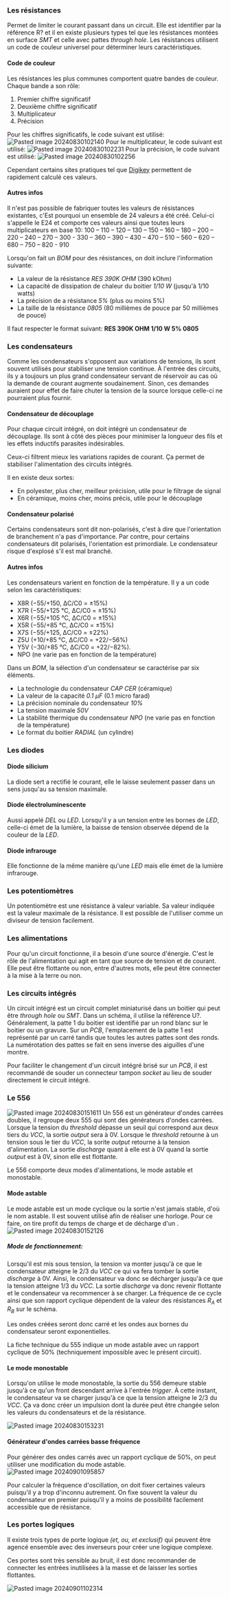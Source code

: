 ### Les résistances

Permet de limiter le courant passant dans un circuit. Elle est identifier par la référence R? et il en existe plusieurs types tel que les résistances montées en surface *SMT* et celle avec pattes *through hole*. Les résistances utilisent un code de couleur universel pour déterminer leurs caractéristiques. 

#### Code de couleur

Les résistances les plus communes comportent quatre bandes de couleur. Chaque bande a son rôle:
1. Premier chiffre significatif
2. Deuxième chiffre significatif
3. Multiplicateur
4. Précision

Pour les chiffres significatifs, le code suivant est utilisé:
![Pasted image 20240830102140](Pasted%20image%2020240830102140.png)
Pour le multiplicateur, le code suivant est utilisé:
![Pasted image 20240830102231](Pasted%20image%2020240830102231.png)
Pour la précision, le code suivant est utilisé:
![Pasted image 20240830102256](Pasted%20image%2020240830102256.png)

Cependant certains sites pratiques tel que [Digikey](https://www.digikey.ca/en/resources/conversion-calculators/conversion-calculator-resistor-color-code) permettent de rapidement calculé ces valeurs.

#### Autres infos
Il n'est pas possible de fabriquer toutes les valeurs de résistances existantes, c'Est pourquoi un ensemble de 24 valeurs a été créé. Celui-ci s'appelle le E24 et comporte ces valeurs ainsi que toutes leurs multiplicateurs en base 10: 100 – 110 – 120 – 130 – 150 – 160 – 180 – 200 – 220 – 240 – 270 – 300 - 330 – 360 – 390 – 430 – 470 – 510 – 560 – 620 – 680 – 750 – 820 - 910

Lorsqu'on fait un *BOM* pour des résistances, on doit inclure l'information suivante:
- La valeur de la résistance *RES 390K OHM* (390 kOhm)
- La capacité de dissipation de chaleur du boitier *1/10 W* (jusqu'à 1/10 watts)
- La précision de a résistance *5%* (plus ou moins 5%)
- La taille de la résistance *0805* (80 millièmes de pouce par 50 millièmes de pouce)

Il faut respecter le format suivant:
**RES 390K OHM 1/10 W 5% 0805**

### Les condensateurs

Comme les condensateurs s'opposent aux variations de tensions, ils sont souvent utilisés pour stabiliser une tension continue. À l'entrée des circuits, ils y a toujours un plus grand condensateur servant de réservoir au cas où la demande de courant augmente soudainement. Sinon, ces demandes auraient pour effet de faire chuter la tension de la source lorsque celle-ci ne pourraient plus fournir. 

#### Condensateur de découplage
Pour chaque circuit intégré, on doit intégré un condensateur de découplage. Ils sont à côté des pièces pour minimiser la longueur des fils et les effets inductifs parasites indésirables. 

Ceux-ci filtrent mieux les variations rapides de courant. Ça permet de stabiliser l'alimentation des circuits intégrés.

Il en existe deux sortes:
- En polyester, plus cher, meilleur précision, utile pour le filtrage de signal
- En céramique, moins cher, moins précis, utile pour le découplage

#### Condensateur polarisé
Certains condensateurs sont dit non-polarisés, c'est à dire que l'orientation de branchement n'a pas d'importance. Par contre, pour certains condensateurs dit polarisés, l'orientation est primordiale. Le condensateur risque d'explosé s'il est mal branché. 

#### Autres infos

Les condensateurs varient en fonction de la température. Il y a un code selon les caractéristiques:
- X8R (−55/+150, ΔC/C0 = ±15%)
- X7R (−55/+125 °C, ΔC/C0 = ±15%)
- X6R (−55/+105 °C, ΔC/C0 = ±15%)
- X5R (−55/+85 °C, ΔC/C0 = ±15%)
- X7S (−55/+125, ΔC/C0 = ±22%)
- Z5U (+10/+85 °C, ΔC/C0 = +22/−56%)
- Y5V (−30/+85 °C, ΔC/C0 = +22/−82%).
- NPO (ne varie pas en fonction de la température)

Dans un *BOM*, la sélection d'un condensateur se caractérise par six éléments. 
- La technologie du condensateur *CAP CER* (céramique)
- La valeur de la capacité *0.1 µF* (0.1 micro farad)
- La précision nominale du condensateur *10%*
- La tension maximale *50V* 
- La stabilité thermique du condensateur *NPO* (ne varie pas en fonction de la température)
- Le format du boitier *RADIAL* (un cylindre)

### Les diodes
#### Diode silicium
La diode sert a rectifié le courant, elle le laisse seulement passer dans un sens jusqu'au sa tension maximale.

#### Diode électroluminescente
Aussi appelé *DEL* ou *LED*. Lorsqu'il y a un tension entre les bornes de *LED*, celle-ci émet de la lumière, la baisse de tension observée dépend de la couleur de la *LED*.

#### Diode infrarouge
Elle fonctionne de la même manière qu'une *LED* mais elle émet de la lumière infrarouge.
### Les potentiomètres

Un potentiomètre est une résistance à valeur variable. Sa valeur indiquée est la valeur maximale de la résistance. Il est possible de l'utiliser comme un diviseur de tension facilement.

### Les alimentations
Pour qu'un circuit fonctionne, il a besoin d'une source d'énergie. C'est le rôle de l'alimentation qui agit en tant que source de tension et de courant. Elle peut être flottante ou non, entre d'autres mots, elle peut être connecter à la mise à la terre ou non.

### Les circuits intégrés

Un circuit intégré est un circuit complet miniaturisé dans un boitier qui peut être *through hole* ou *SMT*. Dans un schéma, il utilise la référence U?. Généralement, la patte 1 du boitier est identifié par un rond blanc sur le boitier ou un gravure. Sur un *PCB*, l'emplacement de la patte 1 est représenté par un carré tandis que toutes les autres pattes sont des ronds. La numérotation des pattes se fait en sens inverse des aiguilles d'une montre. 

Pour faciliter le changement d'un circuit intégré brisé sur un *PCB*, il est recommandé de souder un connecteur tampon *socket* au lieu de souder directement le circuit intégré.

### Le 556

![Pasted image 20240830151611](Pasted%20image%2020240830151611.png)
Un 556 est un générateur d'ondes carrées doubles, il regroupe deux 555 qui sont des générateurs d'ondes carrées. Lorsque la tension du *threshold* dépasse un seuil qui correspond aux deux tiers du *VCC*, la sortie *output* sera à 0V. Lorsque le *threshold* retourne à un tension sous le tier du *VCC*, la sorite *output* retourne à la tension d'alimentation. La sortie *discharge* quant à elle est à 0V quand la sortie *output* est à 0V, sinon elle est flottante.

Le 556 comporte deux modes d'alimentations, le mode astable et monostable.

#### Mode astable

Le mode astable est un mode cyclique ou la sortie n'est jamais stable, d'où le nom astable. Il est souvent utilisé afin de réaliser une horloge. Pour ce faire, on tire profit du temps de charge et de décharge d'un [](Circuit%20à%20courant%20continu.md#7.7%20Circuits%20RC|circuit%20RC).
![Pasted image 20240830152126](Pasted%20image%2020240830152126.png)

##### Mode de fonctionnement:
Lorsqu'il est mis sous tension, la tension va monter jusqu'à ce que le condensateur atteigne le 2/3 du *VCC* ce qui va fera tomber la sortie *discharge* à 0V. Ainsi, le condensateur va donc se décharger jusqu'à ce que la tension atteigne 1/3 du *VCC*. La sortie *discharge* va donc revenir flottante et le condensateur va recommencer à se charger. La fréquence de ce cycle ainsi que son rapport cyclique dépendent de la valeur des résistances $R_A$ et $R_B$ sur le schéma.

Les ondes créées seront donc carré et les ondes aux bornes du condensateur seront exponentielles.

La fiche technique du 555 indique un mode astable avec un rapport cyclique de 50% (techniquement impossible avec le présent circuit).

#### Le mode monostable

Lorsqu'on utilise le mode monostable, la sortie du 556 demeure stable jusqu'à ce qu'un front descendant arrive à l'entrée *trigger*. À cette instant, le condensateur va se charger jusqu'à ce que la tension atteigne le 2/3 du *VCC*. Ça va donc créer un impulsion dont la durée peut être changée selon les valeurs du condensateurs et de la résistance.

![Pasted image 20240830153231](Pasted%20image%2020240830153231.png)

#### Générateur d'ondes carrées basse fréquence

Pour générer des ondes carrés avec un rapport cyclique de 50%, on peut utiliser une modification du mode astable. 
![Pasted image 20240901095857](Pasted%20image%2020240901095857.png)

Pour calculer la fréquence d'oscillation, on doit fixer certaines valeurs puisqu'il y a trop d'inconnu autrement. On fixe souvent la valeur du condensateur en premier puisqu'il y a moins de possibilité facilement accessible que de résistance.

### Les portes logiques

Il existe trois types de porte logique *(et, ou, et exclusif)* qui peuvent être agencé ensemble avec des inverseurs pour créer une logique complexe. 

Ces portes sont très sensible au bruit, il est donc recommander de connecter les entrées inutilisées à la masse et de laisser les sorties flottantes.

![Pasted image 20240901102314](Pasted%20image%2020240901102314.png)